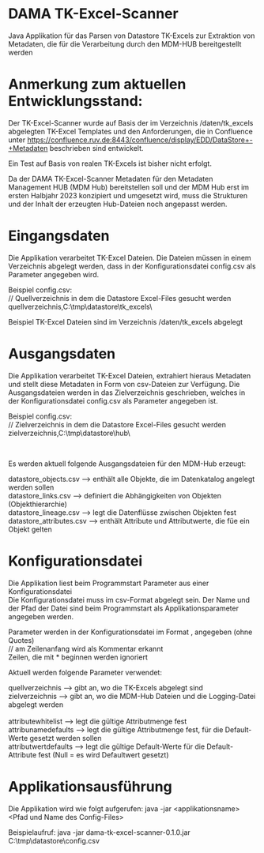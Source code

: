 # DAMA TK-Excel-Scanner
Java Applikation für das Parsen von Datastore TK-Excels zur Extraktion von Metadaten, die für die Verarbeitung durch den MDM-HUB bereitgestellt werden
</br>

# Anmerkung zum aktuellen Entwicklungsstand:
Der TK-Excel-Scanner wurde auf Basis der im Verzeichnis /daten/tk_excels abgelegten TK-Excel Templates und den Anforderungen, die in Confluence unter https://confluence.ruv.de:8443/confluence/display/EDD/DataStore+-+Metadaten beschrieben sind entwickelt.

Ein Test auf Basis von realen TK-Excels ist bisher nicht erfolgt. 

Da der DAMA TK-Excel-Scanner Metadaten für den Metadaten Management HUB (MDM Hub) bereitstellen soll und der MDM Hub erst im ersten Halbjahr 2023 konzipiert und umgesetzt wird, muss die Strukturen und der Inhalt der erzeugten Hub-Dateien noch angepasst werden.  

# Eingangsdaten
Die Applikation verarbeitet TK-Excel Dateien. Die Dateien müssen in einem Verzeichnis abgelegt werden, dass in der Konfigurationsdatei config.csv als Parameter angegeben wird.

Beispiel config.csv:
</br>
// Quellverzeichnis in dem die Datastore Excel-Files gesucht werden
</br>
quellverzeichnis,C:\tmp\datastore\tk_excels\

Beispiel TK-Excel Dateien sind im Verzeichnis /daten/tk_excels abgelegt

# Ausgangsdaten
Die Applikation verarbeitet TK-Excel Dateien, extrahiert hieraus Metadaten und stellt diese Metadaten in Form von csv-Dateien zur Verfügung. Die Ausgangsdateien werden in das Zielverzeichnis geschrieben, welches in der Konfigurationsdatei config.csv als Parameter angegeben ist.

Beispiel config.csv:
</br>
// Zielverzeichnis in dem die Datastore Excel-Files gesucht werden
</br>
zielverzeichnis,C:\tmp\datastore\hub\

</br>

Es werden aktuell folgende Ausgangsdateien für den MDM-Hub erzeugt:

datastore_objects.csv	   --> enthält alle Objekte, die im Datenkatalog angelegt werden sollen
</br>
datastore_links.csv	     --> definiert die Abhängigkeiten von Objekten (Objekthierarchie)
</br>
datastore_lineage.csv	   --> legt die Datenflüsse zwischen Objekten fest
</br>
datastore_attributes.csv	--> enthält Attribute und Attributwerte, die füe ein Objekt gelten


# Konfigurationsdatei
Die Applikation liest beim Programmstart Parameter aus einer Konfigurationsdatei
</br>
Die Konfigurationsdatei muss im csv-Format abgelegt sein. 
Der Name und der Pfad der Datei sind beim Programmstart als Applikationsparameter angegeben werden.

Parameter werden in der Konfigurationsdatei im Format <parametername>,<parameterwert> angegeben (ohne Quotes)  
// am Zeilenanfang wird als Kommentar erkannt  
Zeilen, die mit * beginnen werden ignoriert

Aktuell werden folgende Parameter verwendet:

quellverzeichnis	   --> gibt an, wo die TK-Excels abgelegt sind
</br>
zielverzeichnis	   --> gibt an, wo die MDM-Hub Dateien und die Logging-Datei abgelegt werden
</br>  
attributewhitelist	   --> legt die gültige Attributmenge fest
</br>
attribunamedefaults --> legt die gültige Attributmenge fest, für die Default-Werte gesetzt werden sollen 
</br>
attributwertdefaults --> legt die gültige Default-Werte für die Default-Attribute fest (Null = es wird Defaultwert gesetzt)


# Applikationsausführung
Die Applikation wird wie folgt aufgerufen:  java -jar \<applikationsname> \<Pfad und Name des Config-Files>
 
Beispielaufruf: java -jar dama-tk-excel-scanner-0.1.0.jar C:\tmp\datastore\config.csv
